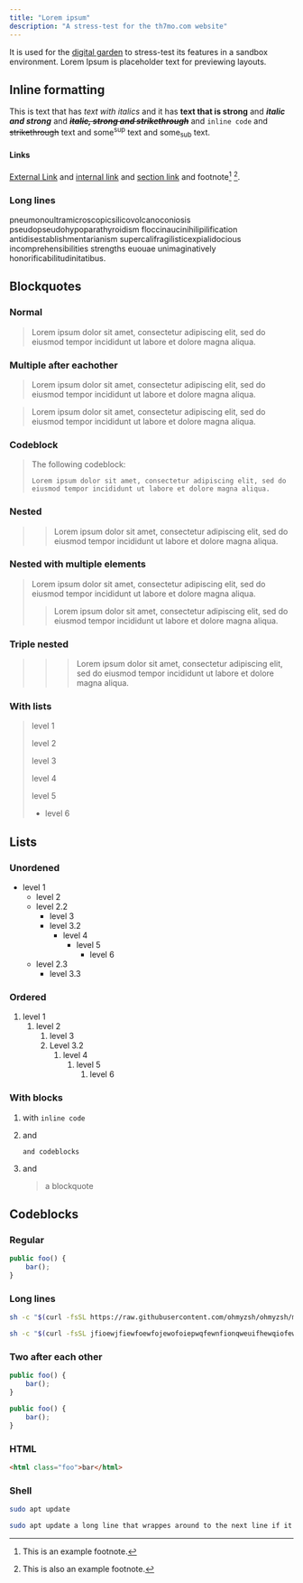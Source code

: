 ```yaml
---
title: "Lorem ipsum"
description: "A stress-test for the th7mo.com website"
---
```


It is used for the [digital garden](digital-garden) to stress-test
its features in a sandbox environment. Lorem Ipsum is placeholder text
for previewing layouts.

## Inline formatting
This is text that has *text with italics* and it has **text that is
strong** and ***italic and strong*** and ***~~italic, strong and strikethrough~~***
and `inline code` and ~~strikethrough~~ text and some<sup>sup</sup> text and some<sub>sub</sub> text.

#### Links
[External Link](https://google.com) and [internal link](index) and
[section link](#lists) and footnote[^1] [^2].

[^1]: This is an example footnote.
[^2]: This is also an example footnote.

### Long lines
pneumonoultramicroscopicsilicovolcanoconiosis
pseudopseudohypoparathyroidism floccinaucinihilipilification
antidisestablishmentarianism supercalifragilisticexpialidocious
incomprehensibilities strengths euouae unimaginatively
honorificabilitudinitatibus.

## Blockquotes

### Normal
> Lorem ipsum dolor sit amet, consectetur adipiscing elit, sed do
> eiusmod tempor incididunt ut labore et dolore magna aliqua.

### Multiple after eachother
> Lorem ipsum dolor sit amet, consectetur adipiscing elit, sed do
> eiusmod tempor incididunt ut labore et dolore magna aliqua.

> Lorem ipsum dolor sit amet, consectetur adipiscing elit, sed do
> eiusmod tempor incididunt ut labore et dolore magna aliqua.

### Codeblock
> The following codeblock:
>
>     Lorem ipsum dolor sit amet, consectetur adipiscing elit, sed do eiusmod tempor incididunt ut labore et dolore magna aliqua.

### Nested
> > Lorem ipsum dolor sit amet, consectetur adipiscing elit, sed do
> > eiusmod tempor incididunt ut labore et dolore magna aliqua.

### Nested with multiple elements
> Lorem ipsum dolor sit amet, consectetur adipiscing elit, sed do
> eiusmod tempor incididunt ut labore et dolore magna aliqua.
>
> > Lorem ipsum dolor sit amet, consectetur adipiscing elit, sed do
> > eiusmod tempor incididunt ut labore et dolore magna aliqua.

### Triple nested
> > > Lorem ipsum dolor sit amet, consectetur adipiscing elit, sed do
> > > eiusmod tempor incididunt ut labore et dolore magna aliqua.

### With lists
> level 1
>
> level 2
>
> level 3
>
> level 4
>
> level 5
>
> -   level 6

## Lists

### Unordened

* level 1
  * level 2
  * level 2.2
    * level 3
    * level 3.2
      * level 4
        * level 5
          * level 6
  * level 2.3
    * level 3.3
  
### Ordered

1. level 1
   1. level 2
      1. level 3
      2. Level 3.2
         1. level 4
            1. level 5
               1. level 6

### With blocks

1.  with `inline code`

2.  and

        and codeblocks

3.  and

    > a blockquote

## Codeblocks

### Regular

```javascript
public foo() {
    bar();
}
```

### Long lines

```sh
sh -c "$(curl -fsSL https://raw.githubusercontent.com/ohmyzsh/ohmyzsh/master/tools/install.sh)"
```

```sh
sh -c "$(curl -fsSL jfioewjfiewfoewfojewofoiepwqfewnfionqweuifhewqiofewqiofjewjfiewqjofpjewofjewqfjewqofjwqofjewqioj)"
```

### Two after each other

```javascript
public foo() {
    bar();
}
```

```javascript
public foo() {
    bar();
}
```

### HTML

```html
<html class="foo">bar</html>
```

### Shell

```sh
sudo apt update
```

```sh
sudo apt update a long line that wrappes around to the next line if it is even longer than this
```
